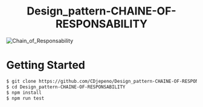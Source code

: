 <p align="center"><h1 align="center">
Design_pattern-CHAINE-OF-RESPONSABILITY
</h1>

![Chain_of_Responsability](https://user-images.githubusercontent.com/43074465/129457393-e24c337f-84f7-4406-b439-07985f2ab52f.jpg)

# Getting Started
```bash
$ git clone https://github.com/CDjepeno/Design_pattern-CHAINE-OF-RESPONSABILITY.git
$ cd Design_pattern-CHAINE-OF-RESPONSABILITY
$ npm install
$ npm run test
```
